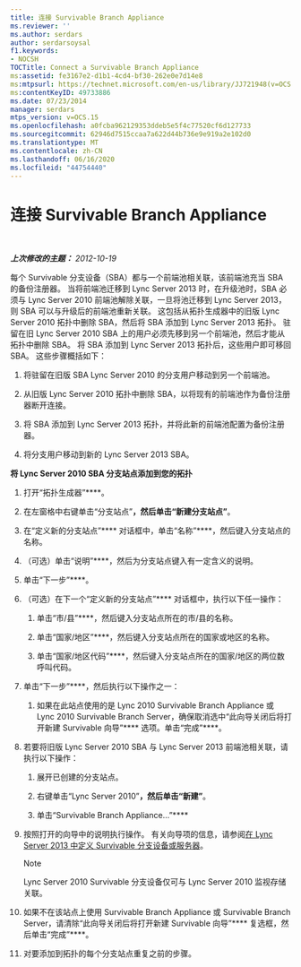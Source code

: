 ```yaml
---
title: 连接 Survivable Branch Appliance
ms.reviewer: ''
ms.author: serdars
author: serdarsoysal
f1.keywords:
- NOCSH
TOCTitle: Connect a Survivable Branch Appliance
ms:assetid: fe3167e2-d1b1-4cd4-bf30-262e0e7d14e8
ms:mtpsurl: https://technet.microsoft.com/en-us/library/JJ721948(v=OCS.15)
ms:contentKeyID: 49733886
ms.date: 07/23/2014
manager: serdars
mtps_version: v=OCS.15
ms.openlocfilehash: a0fcba962129353ddeb5e5f4c77520cf6d127733
ms.sourcegitcommit: 62946d7515ccaa7a622d44b736e9e919a2e102d0
ms.translationtype: MT
ms.contentlocale: zh-CN
ms.lasthandoff: 06/16/2020
ms.locfileid: "44754440"
---
```

<div data-xmlns="http://www.w3.org/1999/xhtml">

<div class="topic" data-xmlns="http://www.w3.org/1999/xhtml" data-msxsl="urn:schemas-microsoft-com:xslt" data-cs="https://msdn.microsoft.com/">

<div data-asp="https://msdn2.microsoft.com/asp">

# <a name="connect-a-survivable-branch-appliance"></a>连接 Survivable Branch Appliance

</div>

<div id="mainSection">

<div id="mainBody">

<span> </span>

_**上次修改的主题：** 2012-10-19_

每个 Survivable 分支设备（SBA）都与一个前端池相关联，该前端池充当 SBA 的备份注册器。 当将前端池迁移到 Lync Server 2013 时，在升级池时，SBA 必须与 Lync Server 2010 前端池解除关联，一旦将池迁移到 Lync Server 2013，则 SBA 可以与升级后的前端池重新关联。 这包括从拓扑生成器中的旧版 Lync Server 2010 拓扑中删除 SBA，然后将 SBA 添加到 Lync Server 2013 拓扑。 驻留在旧 Lync Server 2010 SBA 上的用户必须先移到另一个前端池，然后才能从拓扑中删除 SBA。 将 SBA 添加到 Lync Server 2013 拓扑后，这些用户即可移回 SBA。 这些步骤概括如下：

1.  将驻留在旧版 SBA Lync Server 2010 的分支用户移动到另一个前端池。

2.  从旧版 Lync Server 2010 拓扑中删除 SBA，以将现有的前端池作为备份注册器断开连接。

3.  将 SBA 添加到 Lync Server 2013 拓扑，并将此新的前端池配置为备份注册器。

4.  将分支用户移动到新的 Lync Server 2013 SBA。

**将 Lync Server 2010 SBA 分支站点添加到您的拓扑**

1.  打开“拓扑生成器”****。

2.  在左窗格中右键单击“分支站点”****，然后单击“新建分支站点”****。

3.  在“定义新的分支站点”**** 对话框中，单击“名称”****，然后键入分支站点的名称。

4.  （可选）单击“说明”****，然后为分支站点键入有一定含义的说明。

5.  单击“下一步”****。

6.  （可选）在下一个“定义新的分支站点”**** 对话框中，执行以下任一操作：
    
    1.  单击“市/县”****，然后键入分支站点所在的市/县的名称。
    
    2.  单击“国家/地区”****，然后键入分支站点所在的国家或地区的名称。
    
    3.  单击“国家/地区代码”****，然后键入分支站点所在的国家/地区的两位数呼叫代码。

7.  单击“下一步”****，然后执行以下操作之一：
    
    1.  如果在此站点使用的是 Lync 2010 Survivable Branch Appliance 或 Lync 2010 Survivable Branch Server，确保取消选中“此向导关闭后将打开新建 Survivable 向导”**** 选项。单击“完成”****。

8.  若要将旧版 Lync Server 2010 SBA 与 Lync Server 2013 前端池相关联，请执行以下操作：
    
    1.  展开已创建的分支站点。
    
    2.  右键单击“Lync Server 2010”****，然后单击“新建”****。
    
    3.  单击“Survivable Branch Appliance…”****

9.  按照打开的向导中的说明执行操作。 有关向导项的信息，请参阅[在 Lync Server 2013 中定义 Survivable 分支设备或服务器](lync-server-2013-define-a-survivable-branch-appliance-or-server.md)。
    
    <div>
    

    > [!NOTE]  
    > Lync Server 2010 Survivable 分支设备仅可与 Lync Server 2010 监视存储关联。

    
    </div>

10. 如果不在该站点上使用 Survivable Branch Appliance 或 Survivable Branch Server，请清除“此向导关闭后将打开新建 Survivable 向导”**** 复选框，然后单击“完成”****。

11. 对要添加到拓扑的每个分支站点重复之前的步骤。

</div>

<span> </span>

</div>

</div>

</div>

